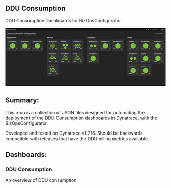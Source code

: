 ## DDU Consumption
DDU Consumption Dashboards for BizOpsConfigurator

![DDU Consumption](https://raw.githubusercontent.com/popecruzdt/dt-exec-overview-honeycombs/main/dashboard_screenshot.png)

## Summary:
This repo is a collection of JSON files designed for automating the deployment of the DDU Consumption dashboards in Dynatrace, with the BizOpsConfigurator.

Developed and tested on Dynatrace v1.216.  Should be backwards compatible with releases that have the DDU billing metrics available.

## Dashboards:
### DDU Consumption
An overview of DDU consumption.
